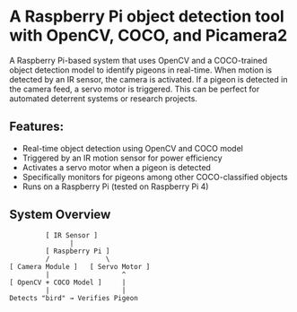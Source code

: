 # A Raspberry Pi object detection tool with OpenCV, COCO, and Picamera2 

A Raspberry Pi-based system that uses OpenCV and a COCO-trained object detection model to identify pigeons in real-time. When motion is detected by an IR sensor, the camera is activated. If a pigeon is detected in the camera feed, a servo motor is triggered. This can be perfect for automated deterrent systems or research projects.

## Features:

- Real-time object detection using OpenCV and COCO model
- Triggered by an IR motion sensor for power efficiency
- Activates a servo motor when a pigeon is detected
- Specifically monitors for pigeons among other COCO-classified objects
- Runs on a Raspberry Pi (tested on Raspberry Pi 4)

## System Overview

```plaintext
         [ IR Sensor ]
               |
         [ Raspberry Pi ]
         /              \
[ Camera Module ]   [ Servo Motor ]
         |                  ^
[ OpenCV + COCO Model ]     |
         |                  |
Detects "bird" → Verifies Pigeon 
```
